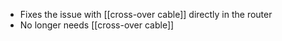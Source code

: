 - Fixes the issue with [[cross-over cable]] directly in the router
- No longer needs [[cross-over cable]]